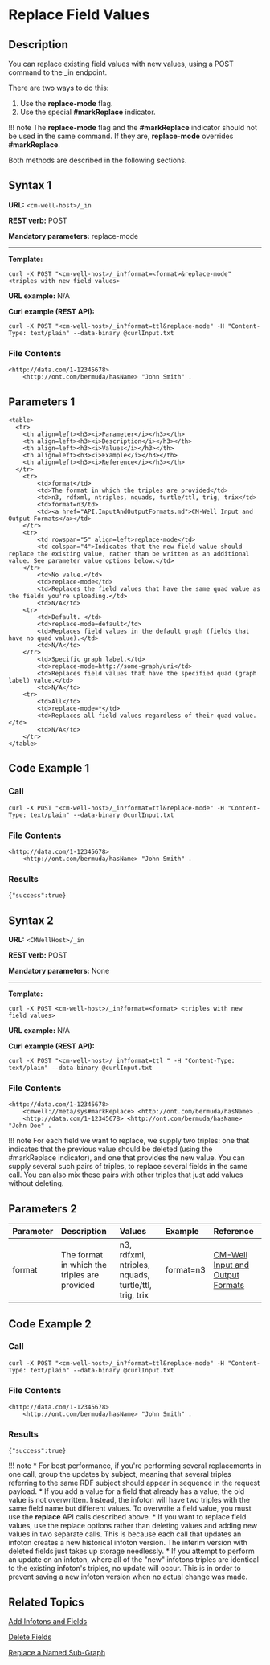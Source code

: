 # Replace Field Values

## Description

You can replace existing field values with new values, using a POST command to the _in endpoint.

There are two ways to do this: 

1. Use the **replace-mode** flag.
2. Use the special **#markReplace** indicator.

!!! note
	The **replace-mode** flag and the **#markReplace** indicator should not be used in the same command. If they are, **replace-mode** overrides **#markReplace**.

Both methods are described in the following sections.

## Syntax 1

**URL:** ```<cm-well-host>/_in```

**REST verb:** POST

**Mandatory parameters:** replace-mode

----------

**Template:**

```
curl -X POST "<cm-well-host>/_in?format=<format>&replace-mode" <triples with new field values>
```

**URL example:** N/A

**Curl example (REST API):**

```
curl -X POST "<cm-well-host>/_in?format=ttl&replace-mode" -H "Content-Type: text/plain" --data-binary @curlInput.txt
```

### File Contents

```
<http://data.com/1-12345678> 
    <http://ont.com/bermuda/hasName> "John Smith" .
```

## Parameters 1

```
<table>
  <tr>
    <th align=left><h3><i>Parameter</i></h3></th>
    <th align=left><h3><i>Description</i></h3></th>
	<th align=left><h3><i>Values</i></h3></th>
	<th align=left><h3><i>Example</i></h3></th>
	<th align=left><h3><i>Reference</i></h3></th>
  </tr>
	<tr>
		<td>format</td>
		<td>The format in which the triples are provided</td>
		<td>n3, rdfxml, ntriples, nquads, turtle/ttl, trig, trix</td>
		<td>format=n3/td>
		<td><a href="API.InputAndOutputFormats.md">CM-Well Input and Output Formats</a></td>
	</tr>
	<tr>
	    <td rowspan="5" align=left>replace-mode</td>
		<td colspan="4">Indicates that the new field value should replace the existing value, rather than be written as an additional value. See parameter value options below.</td>
	</tr>
		<td>No value.</td>
		<td>replace-mode</td>
		<td>Replaces the field values that have the same quad value as the fields you're uploading.</td>
		<td>N/A</td>
	<tr>
		<td>Default. </td>
		<td>replace-mode=default</td>
		<td>Replaces field values in the default graph (fields that have no quad value).</td>
		<td>N/A</td>
	</tr>
		<td>Specific graph label.</td>
		<td>replace-mode=http://some-graph/uri</td>
		<td>Replaces field values that have the specified quad (graph label) value.</td>
		<td>N/A</td>
	<tr>
		<td>All</td>
		<td>replace-mode=*</td>
		<td>Replaces all field values regardless of their quad value.</td>
		<td>N/A</td>
	</tr>
</table>
```

## Code Example 1

### Call

```
curl -X POST "<cm-well-host>/_in?format=ttl&replace-mode" -H "Content-Type: text/plain" --data-binary @curlInput.txt
```

### File Contents

```
<http://data.com/1-12345678> 
    <http://ont.com/bermuda/hasName> "John Smith" .
```

### Results

```
{"success":true}
```

## Syntax 2

**URL:** ```<CMWellHost>/_in```

**REST verb:** POST

**Mandatory parameters:** None

----------

**Template:**

```
curl -X POST <cm-well-host>/_in?format=<format> <triples with new field values>
```

**URL example:** N/A

**Curl example (REST API):**

```
curl -X POST "<cm-well-host>/_in?format=ttl " -H "Content-Type: text/plain" --data-binary @curlInput.txt
```

### File Contents

```
<http://data.com/1-12345678> 
    <cmwell://meta/sys#markReplace> <http://ont.com/bermuda/hasName> . 
    <http://data.com/1-12345678> <http://ont.com/bermuda/hasName> "John Doe" . 
```

!!! note
	For each field we want to replace, we supply two triples: one that indicates that the previous value should be deleted (using the #markReplace indicator), and one that provides the new value. You can supply several such pairs of triples, to replace several fields in the same call. You can also mix these pairs with other triples that just add values without deleting.

## Parameters 2

Parameter | Description | Values | Example | Reference
:----------|:-------------|:--------|:---------|:----------
format | The format in which the triples are provided | n3, rdfxml, ntriples, nquads, turtle/ttl, trig, trix | format=n3 | [CM-Well Input and Output Formats](../UsageTopics/API.InputAndOutputFormats.md)

## Code Example 2

### Call

```
curl -X POST "<cm-well-host>/_in?format=ttl&replace-mode" -H "Content-Type: text/plain" --data-binary @curlInput.txt
```

### File Contents

```
<http://data.com/1-12345678> 
    <http://ont.com/bermuda/hasName> "John Smith" .
```

### Results

```
{"success":true}
```

!!! note
	* For best performance, if you're performing several replacements in one call, group the updates by subject, meaning that several triples referring to the same RDF subject should appear in sequence in the request payload. 
	* If you add a value for a field that already has a value, the old value is not overwritten. Instead, the infoton will have two triples with the same field name but different values. To overwrite a field value, you must use the **replace** API calls described above.
	* If you want to replace field values, use the replace options rather than deleting values and adding new values in two separate calls. This is because each call that updates an infoton creates a new historical infoton version. The interim version with deleted fields just takes up storage needlessly.
	* If you attempt to perform an update on an infoton, where all of the "new" infotons triples are identical to the existing infoton's triples, no update will occur. This is in order to prevent saving a new infoton version when no actual change was made.

## Related Topics

[Add Infotons and Fields](API.Update.AddInfotonsAndFields.md)

[Delete Fields](API.Update.DeleteFields.md)

[Replace a Named Sub-Graph](API.Update.DeleteOrReplaceValuesInNamedSubGraph.md)


